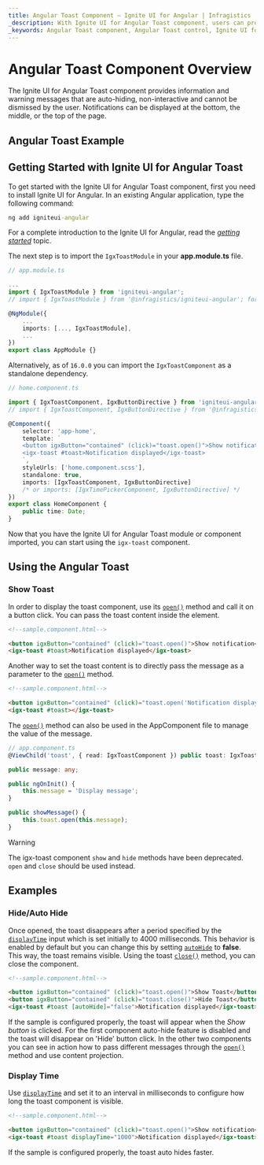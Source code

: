 ```yaml
---
title: Angular Toast Component – Ignite UI for Angular | Infragistics
_description: With Ignite UI for Angular Toast component, users can provide quick, non-interactive messages to end users within their application.
_keywords: Angular Toast component, Angular Toast control, Ignite UI for Angular, UI controls, Angular widgets, web widgets, UI widgets, Angular, Native Angular Components Suite, Angular UI Components, Native Angular Components Library
---
```


# Angular Toast Component Overview
<p class="highlight">The Ignite UI for Angular Toast component provides information and warning messages that are auto-hiding, non-interactive and cannot be dismissed by the user. Notifications can be displayed at the bottom, the middle, or the top of the page.</p>
<div class="divider"></div>

## Angular Toast Example


<code-view style="height: 300px" 
           data-demos-base-url="{environment:demosBaseUrl}" 
           iframe-src="{environment:demosBaseUrl}/notifications/toast-sample-2" alt="Angular Toast Example">
</code-view>

<div class="divider--half"></div>


## Getting Started with Ignite UI for Angular Toast

To get started with the Ignite UI for Angular Toast component, first you need to install Ignite UI for Angular. In an existing Angular application, type the following command:

```cmd
ng add igniteui-angular
```

For a complete introduction to the Ignite UI for Angular, read the [*getting started*](general/getting-started.md) topic.

The next step is to import the `IgxToastModule` in your **app.module.ts** file.

```typescript
// app.module.ts

...
import { IgxToastModule } from 'igniteui-angular';
// import { IgxToastModule } from '@infragistics/igniteui-angular'; for licensed package

@NgModule({
    ...
    imports: [..., IgxToastModule],
    ...
})
export class AppModule {}
```

Alternatively, as of `16.0.0` you can import the `IgxToastComponent` as a standalone dependency.

```typescript
// home.component.ts

import { IgxToastComponent, IgxButtonDirective } from 'igniteui-angular';
// import { IgxToastComponent, IgxButtonDirective } from '@infragistics/igniteui-angular'; for licensed package

@Component({
    selector: 'app-home',
    template: `
    <button igxButton="contained" (click)="toast.open()">Show notification</button>
    <igx-toast #toast>Notification displayed</igx-toast>
    `,
    styleUrls: ['home.component.scss'],
    standalone: true,
    imports: [IgxToastComponent, IgxButtonDirective]
    /* or imports: [IgxTimePickerComponent, IgxButtonDirective] */
})
export class HomeComponent {
    public time: Date;
}
```

Now that you have the Ignite UI for Angular Toast module or component imported, you can start using the `igx-toast` component.

## Using the Angular Toast

### Show Toast
In order to display the toast component, use its [`open()`]({environment:angularApiUrl}/classes/igxtoastcomponent.html#open) method and call it on a button click. You can pass the toast content inside the element.

```html
<!--sample.component.html-->

<button igxButton="contained" (click)="toast.open()">Show notification</button>
<igx-toast #toast>Notification displayed</igx-toast>
```

Another way to set the toast content is to directly pass the message as a parameter to the [`open()`]({environment:angularApiUrl}/classes/igxtoastcomponent.html#open) method.

```html
<!--sample.component.html-->

<button igxButton="contained" (click)="toast.open('Notification displayed')">Show notification</button>
<igx-toast #toast></igx-toast>
```

The [`open()`]({environment:angularApiUrl}/classes/igxtoastcomponent.html#open) method can also be used in the AppComponent file to manage the value of the message.

```typescript
// app.component.ts
@ViewChild('toast', { read: IgxToastComponent }) public toast: IgxToastComponent;

public message: any;

public ngOnInit() {
    this.message = 'Display message';
}

public showMessage() {
    this.toast.open(this.message);
}
```

> [!WARNING]
> The igx-toast component `show` and `hide` methods have been deprecated. `open` and `close` should be used instead.

## Examples

### Hide/Auto Hide
Once opened, the toast disappears after a period specified by the [`displayTime`]({environment:angularApiUrl}/classes/igxtoastcomponent.html#displayTime) input which is set initially to 4000 milliseconds. This behavior is enabled by default but you can change this by setting [`autoHide`]({environment:angularApiUrl}/classes/igxtoastcomponent.html#autoHide) to **false**. This way, the toast remains visible. Using the toast [`close()`]({environment:angularApiUrl}/classes/igxtoastcomponent.html#close) method, you can close the component.

```html
<!--sample.component.html-->

<button igxButton="contained" (click)="toast.open()">Show Toast</button>
<button igxButton="contained" (click)="toast.close()">Hide Toast</button>
<igx-toast #toast [autoHide]="false">Notification displayed</igx-toast>
```

If the sample is configured properly, the toast will appear when the *Show button* is clicked. For the first component auto-hide feature is disabled and the toast will disappear on 'Hide' button click.
In the other two components you can see in action how to pass different messages through the [`open()`]({environment:angularApiUrl}/classes/igxtoastcomponent.html#open) method and use content projection.

<code-view style="height: 450px" 
           data-demos-base-url="{environment:demosBaseUrl}" 
           iframe-src="{environment:demosBaseUrl}/notifications/toast-sample-3" >
</code-view>

### Display Time
Use [`displayTime`]({environment:angularApiUrl}/classes/igxtoastcomponent.html#displayTime) and set it to an interval in milliseconds to configure how long the toast component is visible.

```html
<!--sample.component.html-->

<button igxButton="contained" (click)="toast.open()">Show notification</button>
<igx-toast #toast displayTime="1000">Notification displayed</igx-toast>
```

If the sample is configured properly, the toast auto hides faster.

<div class="sample-container loading">
    <iframe id="toast-sample-4-iframe" frameborder="0" seamless width="100%" height="100%" data-src="{environment:demosBaseUrl}/notifications/toast-sample-4" class="lazyload"></iframe>
</div>

### Positioning
Use [`positionSettings`]({environment:angularApiUrl}/classes/igxtoastcomponent.html#positionSettings) property to configure where the toast appears. By default, it is displayed at the bottom of the page. In the sample below, we set notification to appear at the top position.

```html
<!--sample.component.html-->
<div>
    <button igxButton="contained" (click)="open(toast)">Show notification on top</button>
    <igx-toast #toast>Notification displayed</igx-toast>
</div>
```

```typescript
// sample.component.ts
import { VerticalAlignment } from 'igniteui-angular';
// import { VerticalAlignment } from '@infragistics/igniteui-angular'; for licensed package
...
public open(toast) {
    toast.positionSettings.verticalDirection = VerticalAlignment.Top;
    toast.open();
}
...
```

<code-view style="height: 300px" 
           data-demos-base-url="{environment:demosBaseUrl}" 
           iframe-src="{environment:demosBaseUrl}/notifications/toast-sample-5" >
</code-view>

### Overlay Settings
The [`IgxToastComponent`]({environment:angularApiUrl}/classes/igxtoastcomponent.html) uses [Overlay Settings]({environment:angularApiUrl}/interfaces/overlaysettings.html) to control the position of its container. The default settings can be changed by defining Custom OverlaySettings and passing them to the toast `open()` method:

```typescript
public customSettings: OverlaySettings = {
    positionStrategy: new GlobalPositionStrategy(
        { 
            horizontalDirection: HorizontalAlignment.Left,
            verticalDirection: VerticalAlignment.Top
        }),
    modal: true,
    closeOnOutsideClick: true,
};

toast.open(customSettings);
```

Users can also provide a specific outlet where the toast will be placed in the DOM when it is visible:

```html
<igx-toast [outlet]="igxBodyOverlayOutlet"></igx-toast>
<div #igxBodyOverlayOutlet igxOverlayOutlet></div>
```

<div class="divider--half"></div>

## Styling

To get started with styling the toast, we need to import the index file, where all the theme functions and component mixins live:

```scss
@use "igniteui-angular/theming" as *;

// IMPORTANT: Prior to Ignite UI for Angular version 13 use:
// @import '~igniteui-angular/lib/core/styles/themes/index';
``` 

Following the simplest approach, we create a new theme that extends the [`toast-theme`]({environment:sassApiUrl}/index.html#function-toast-theme) and accepts the `$shadow`, `$background`, `$text-color` and the `$border-radius` parameters.

```scss
$custom-toast-theme: toast-theme(
    $background: #dedede,
    $text-color: #151515,
    $border-radius: 12px
);
```

### Using CSS variables

The last step is to pass the custom toast theme:

```scss
@include css-vars($custom-toast-theme);
```

### Using mixins

In order to style components for older browsers, like Internet Explorer 11, we have to use a different approach, since it doesn't support CSS variables.

If the component is using the [`Emulated`](themes/sass/component-themes.md#view-encapsulation) ViewEncapsulation, it is necessary to `penetrate` this encapsulation using `::ng-deep`. To prevent the custom theme to leak into other components, be sure to include the `:host` selector before `::ng-deep`:

```scss
:host {
    ::ng-deep {
        // Pass the custom toast theme to the `igx-toast` mixin
        @include toast($custom-toast-theme);
    }
}
```

### Using color palettes

Instead of hardcoding the color values, like we just did, we can achieve greater flexibility in terms of colors by using the [`igx-palette`]({environment:sassApiUrl}/index.html#function-igx-palette) and [`igx-color`]({environment:sassApiUrl}/index.html#function-igx-color) functions.

`igx-palette` generates a color palette based on the primary and secondary colors that are passed:

```scss
$white-color: #dedede;
$black-color: #151515;

$light-toast-palette: palette($primary: $white-color, $secondary: $black-color);
```

And then with [`igx-color`]({environment:sassApiUrl}/index.html#function-igx-color) we can easily retrieve color from the palette.

```scss
$custom-toast-theme: toast-theme(
    $background: color($light-toast-palette, "primary", 400),
    $text-color: color($light-toast-palette, "secondary", 400),
    $border-radius: 12px
);
```

>[!NOTE]
>The `igx-color` and `igx-palette` are powerful functions for generating and retrieving colors. Please refer to the [`Palettes`](themes/palettes.md) topic for detailed guidance on how to use them.

### Using schemas

You can build a robust and flexible structure that benefits from [**schemas**](themes/sass/schemas.md). A **schema** is a recipe of a theme.

Extend one of the two predefined schemas, that are provided for every component, in this case - [`light-toast`]({environment:sassApiUrl}/index.html#variable-_light-toast) schema:

```scss
//  Extending the toast schema
$light-toast-schema: extend($_light-toast,
    (
        background: (
           color: ("primary", 400)
        ),
        text-color: (
           color: ("secondary", 400)
        ),
        border-radius: 12px
    )
);
```

In order to apply our custom schemas we have to **extend** one of the globals ([`light`]({environment:sassApiUrl}/index.html#variable-light-schema) or [`dark`]({environment:sassApiUrl}/index.html#variable-dark-schema)), which is basically pointing out the components with a custom schema, and after that add it to the respective component themes:

```scss
// Extending the global light-schema
$custom-light-schema: extend($light-schema,(
    igx-toast: $light-toast-schema
));

// Defining toast with the global light schema
$custom-toast-theme: toast-theme(
  $palette: $light-toast-palette,
  $schema: $custom-light-schema
);
```

Don't forget to include the themes in the same way as it was demonstrated above.

<code-view style="height: 600px" 
           no-theming
           data-demos-base-url="{environment:demosBaseUrl}" 
           iframe-src="{environment:demosBaseUrl}/notifications/toast-style" >
</code-view>

<div class="divider--half"></div>

## API References
<div class="divider--half"></div>

* [IgxToastComponent]({environment:angularApiUrl}/classes/igxtoastcomponent.html)
* [IgxToastComponent Styles]({environment:sassApiUrl}/index.html#function-toast-theme)

## Additional Resources
<div class="divider--half"></div>

Our community is active and always welcoming to new ideas.
* [Ignite UI for Angular **Forums**](https://www.infragistics.com/community/forums/f/ignite-ui-for-angular)
* [Ignite UI for Angular **GitHub**](https://github.com/IgniteUI/igniteui-angular)

